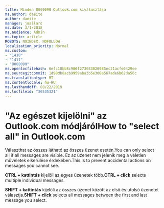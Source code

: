 ```yaml
---
title: Minden 8000090 Outlook.com kiválasztása
ms.author: daeite
author: daeite
manager: joallard
ms.date: 3/1/2018
ms.audience: Admin
ms.topic: article
ROBOTS: NOINDEX, NOFOLLOW
localization_priority: Normal
ms.custom:
- "1410"
- "1411"
- "8000090"
ms.openlocfilehash: 6efc18bb8c906f273083026985ec21acfe0429ee
ms.sourcegitcommit: 1d98db8acb9959aba3b5e308a567ade6b62da56c
ms.translationtype: MT
ms.contentlocale: hu-HU
ms.lasthandoff: 08/22/2019
ms.locfileid: "36535321"
---
```

# <a name="how-to-select-all-in-outlookcom"></a><span data-ttu-id="7172f-102">"Az egészet kijelölni" az Outlook.com módjáról</span><span class="sxs-lookup"><span data-stu-id="7172f-102">How to "select all" in Outlook.com</span></span>

<span data-ttu-id="7172f-103">Választhat az összes látható az összes üzenet esetén.</span><span class="sxs-lookup"><span data-stu-id="7172f-103">You can only select all if all messages are visible.</span></span> <span data-ttu-id="7172f-104">Ez az üzenet nem jelenik meg a véletlen műveletek elkerülése érdekében.</span><span class="sxs-lookup"><span data-stu-id="7172f-104">This is to prevent accidental actions on messages you cannot see.</span></span>

<span data-ttu-id="7172f-105">**CTRL + kattintás** kijelöli az egyes üzenetek több.</span><span class="sxs-lookup"><span data-stu-id="7172f-105">**CTRL + click** selects multiple individual messages.</span></span>

<span data-ttu-id="7172f-106">**SHIFT + kattintás** kijelöli az összes üzenet között az első és utolsó üzenetet választja.</span><span class="sxs-lookup"><span data-stu-id="7172f-106">**SHIFT + click** selects all messages between the first and last message you select.</span></span>